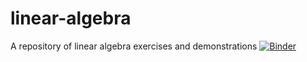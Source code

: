 # linear-algebra
A repository of linear algebra exercises and demonstrations
[![Binder](https://mybinder.org/badge_logo.svg)](https://mybinder.org/v2/gh/skugele/linear-algebra/master)
